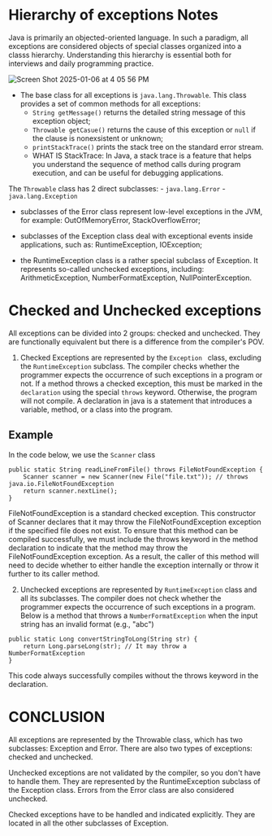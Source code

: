 # Hierarchy of exceptions Notes
Java is primarily an objected-oriented language. In such a paradigm, all exceptions are considered objects of special classes organized into a classs hierarchy. Understanding this hierarchy is essential both for interviews and daily programming practice. 

![Screen Shot 2025-01-06 at 4 05 56 PM](https://github.com/user-attachments/assets/f3e99465-3c52-4910-b7f5-a4e9d822ad1b)

- The base class for all exceptions is `java.lang.Throwable`. This class provides a set of common methods for all exceptions:
  - `String getMessage()` returns the detailed string message of this exception object;
  - `Throwable getCasue()` returns the cause of this exception or `null` if the clause is nonexsistent or unknown;
  - `printStackTrace()` prints the stack tree on the standard error stream.
  - WHAT IS StackTrace: In Java, a stack trace is a feature that helps you understand the sequence of method calls during program execution, and can be useful for debugging applications.

 The `Throwable` class has 2 direct subclasses: 
    - `java.lang.Error`
    - `java.lang.Exception`
 - subclasses of the Error class represent low-level exceptions in the JVM, for example: OutOfMemoryError, StackOverflowError;

- subclasses of the Exception class deal with exceptional events inside applications, such as: RuntimeException, IOException;

- the RuntimeException class is a rather special subclass of Exception. It represents so-called unchecked exceptions, including: ArithmeticException, NumberFormatException, NullPointerException.

# Checked and Unchecked exceptions
All exceptions can be divided into 2 groups: checked and unchecked. They are functionally equivalent but there is a difference from the compiler's POV. 

1. Checked Exceptions are represented by the `Exception ` class, excluding the `RuntimeException` subclass. The compiler checks whether the programmer expects the occurrence of such exceptions in a program or not. If a method throws a checked exception, this must be marked in the `declaration` using the special `throws` keyword. Otherwise, the program will not compile. A declaration in java is a statement that introduces a variable, method, or a class into the program.

## Example
In the code below, we use the `Scanner` class
```
public static String readLineFromFile() throws FileNotFoundException {
    Scanner scanner = new Scanner(new File("file.txt")); // throws java.io.FileNotFoundException
    return scanner.nextLine();
}
```
FileNotFoundException is a standard checked exception. This constructor of Scanner declares that it may throw the FileNotFoundException exception if the specified file does not exist. To ensure that this method can be compiled successfully, we must include the throws keyword in the method declaration to indicate that the method may throw the FileNotFoundException exception. As a result, the caller of this method will need to decide whether to either handle the exception internally or throw it further to its caller method.

2. Unchecked exceptions are represented by `RuntimeException` class and all its subclasses. The compiler does not check whether the programmer expects the occurrence of such exceptions in a program. Below is a method that throws a `NumberFormatException` when the input string has an invalid format (e.g., "abc")

```
public static Long convertStringToLong(String str) {
    return Long.parseLong(str); // It may throw a NumberFormatException
}

```
This code always successfully compiles without the throws keyword in the declaration.

# CONCLUSION
All exceptions are represented by the Throwable class, which has two subclasses: Exception and Error. There are also two types of exceptions: checked and unchecked.

Unchecked exceptions are not validated by the compiler, so you don't have to handle them. They are represented by the RuntimeException subclass of the Exception class. Errors from the Error class are also considered unchecked.

Checked exceptions have to be handled and indicated explicitly. They are located in all the other subclasses of Exception.
